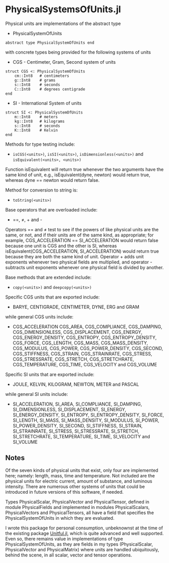 # PhysicalSystemsOfUnits.jl

Physical units are implementations of the abstract type

  * PhysicalSystemOfUnits

```
abstract type PhysicalSystemOfUnits end
```

with concrete types being provided for the following systems of units

  * CGS - Centimeter, Gram, Second system of units

```
struct CGS <: PhysicalSystemOfUnits
    cm::Int8   # centimeters
    g::Int8    # grams
    s::Int8    # seconds
    C::Int8    # degrees centigrade
end
```

  * SI  - International System of units

```
struct SI <: PhysicalSystemOfUnits
    m::Int8    # meters
    kg::Int8   # kilograms
    s::Int8    # seconds
    K::Int8    # Kelvin
end
```

Methods for type testing include:

  * `isCGS(<units>)`, `isSI(<units>)`, `isDimensionless(<units>)` and `isEquivalent(<units>, <units>)`

Function isEquivalent will return true whenever the two arguments have the same kind of unit, e.g., isEquivalent(dyne, newton) would return true, whereas dyne == newton would return false.

Method for conversion to string is:

  * `toString(<units>)`

Base operators that are overloaded include:

  * ==, ≠, + and -

Operators == and ≠ test to see if the powers of like physical units are the same, or not, and if their units are of the same kind, as appropriate; for example, CGS_ACCELERATION == SI_ACCELERATION would return false because one unit is CGS and the other is SI, whereas isEquivalent(CGS_ACCELERATION, SI_ACCELERATION) would return true because they are both the same kind of unit. Operator + adds unit exponents whenever two physical fields are multiplied, and operator - subtracts unit exponents whenever one physical field is divided by another.

Base methods that are extended include:

  * `copy(<units>)` and `deepcopy(<units>)`

Specific CGS units that are exported include:

  * BARYE, CENTIGRADE, CENTIMETER, DYNE, ERG and GRAM

while general CGS units include:

  * CGS_ACCELERATION CGS_AREA, CGS_COMPLIANCE, CGS_DAMPING, CGS_DIMENSIONLESS, CGS_DISPLACEMENT, CGS_ENERGY, CGS_ENERGY_DENSITY, CGS_ENTROPY, CGS_ENTROPY_DENSITY, CGS_FORCE, CGS_LENGTH, CGS_MASS, CGS_MASS_DENSITY, CGS_MODULUS, CGS_POWER, CGS_POWER_DENSITY, CGS_SECOND, CGS_STIFFNESS, CGS_STRAIN, CGS_STRAINRATE, CGS_STRESS, CGS_STRESSRATE, CGS_STRETCH, CGS_STRETCHRATE, CGS_TEMPERATURE, CGS_TIME, CGS_VELOCITY and CGS_VOLUME

Specific SI units that are exported include:

  * JOULE, KELVIN, KILOGRAM, NEWTON, METER and PASCAL

while general SI units include:

  * SI_ACCELERATION, SI_AREA, SI_COMPLIANCE, SI_DAMPING, SI_DIMENSIONLESS, SI_DISPLACEMENT, SI_ENERGY, SI_ENERGY_DENSITY, SI_ENTROPY, SI_ENTROPY_DENSITY, SI_FORCE, SI_LENGTH, SI_MASS, SI_MASS_DENSITY, SI_MODULUS, SI_POWER, SI_POWER_DENSITY, SI_SECOND, SI_STIFFNESS, SI_STRAIN, SI_STRAINRATE, SI_STRESS, SI_STRESSRATE, SI_STRETCH, SI_STRETCHRATE, SI_TEMPERATURE, SI_TIME, SI_VELOCITY and SI_VOLUME

## Notes

Of the seven kinds of physical units that exist, only four are implemented here; namely: length, mass, time and temperature. Not included are the physical units for electric current, amount of substance, and luminous intensity. There are numerous other systems of units that could be introduced in future versions of this software, if needed.

Types PhysicalScalar, PhysicalVector and PhysicalTensor, defined in module PhysicalFields and implemented in modules PhysicalScalars, PhysicalVectors and PhysicalTensors, all have a field that specifies the PhysicalSystemOfUnits in which they are evaluated.

I wrote this package for personal consumption, unbeknownst at the time of the existing package [Unitful.jl](https://github.com/PainterQubits/Unitful.jl), which is quite advanced and well supported. Even so, there remains value in implementations of type PhysicalSystemOfUnits, as they are fields in my types \(PhysicalScalar, PhysicalVector and PhysicalMatrix\) where units are handled ubiquitously, behind the scene, in all scalar, vector and tensor operations.

